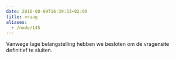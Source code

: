 ```yaml
---
date: 2016-08-09T16:39:53+02:00
title: vraag
aliases:
  - /node/145
---
```


Vanwege lage belangstelling hebben we besloten om de vragensite definitief te sluiten.
